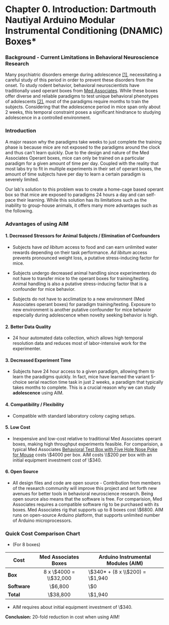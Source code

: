 # Chapter 0. Introduction: Dartmouth Nautiyal Arduino Modular Instrumental Conditioning (DNAMIC) Boxes*

### Background - Current Limitations in Behavioral Neuroscience Research
Many psychiatric disorders emerge during adolescence [[1]](https://www.ncbi.nlm.nih.gov/pubmed/28198416), necessitating a careful study of this period in order to prevent these disorders from the onset. To study rodent behavior, behavioral neuroscientists have traditionally used operant boxes from [Med Associates](https://www.med-associates.com/). While these boxes offer diverse and reliable paradigms to test unique behavioral phenotypes of adolescents [[2]](https://www.ncbi.nlm.nih.gov/pmc/articles/PMC5453624/), most of the paradigms require months to train the subjects. Considering that the adolescence period in mice span only about 2 weeks, this temporal constraint poses a significant hindrance to studying adolescence in a controlled environment.

### Introduction
A major reason why the paradigms take weeks to just complete the training phase is because mice are not exposed to the paradigms around the clock and thus can't learn quickly. Due to the design and nature of the Med Associates Operant boxes, mice can only be trained on a particular paradigm for a given amount of time per day. Coupled with the reality that most labs try to fit in multiple experiments in their set of operant boxes, the amount of time subjects have per day to learn a certain paradigm is severely limited.

Our lab's solution to this problem was to create a home-cage based operant box so that mice are exposed to paradigms 24 hours a day and can self-pace their learning. While this solution has its limitations such as the inability to group-house animals, it offers many more advantages such as the following.


### Advantages of using AIM  
#### 1. Decreased Stressors for Animal Subjects / Elimination of Confounders

- Subjects have *ad libitum* access to food and can earn unlimited water rewards depending on their task performance. *Ad libitum* access prevents pronounced weight loss, a putative stress-inducing factor for mice.


- Subjects undergo decreased animal handling since experimenters do not have to transfer mice to the operant boxes for training/testing. Animal handling is also a putative stress-inducing factor that is a confounder for mice behavior.


- Subjects do not have to acclimatize to a new environment (Med Associates operant boxes) for paradigm training/testing. Exposure to new environment is another putative confounder for mice behavior especially during adolescence when novelty seeking behavior is high.

#### 2. Better Data Quality

- 24 hour automated data collection, which allows high temporal resolution data and reduces most of labor-intensive work for the experimenter.

#### 3. Decreased Experiment Time

- Subjects have 24 hour access to a given paradigm, allowing them to learn the paradigms quickly. In fact, mice have learned the variant 5-choice serial reaction time task in just 2 weeks, a paradigm that typically takes months to complete. This is a crucial reason why we can study **adolescence** using AIM.


#### 4. Compatibility / Flexibility

- Compatible with standard laboratory colony caging setups.

#### 5. Low Cost

- Inexpensive and low-cost relative to traditional Med Associates operant boxes, making high throughput experiments feasible. For comparision, a typical Med Associates [Behavioral Test Box with Five Hole Nose Poke for Mouse](https://www.med-associates.com/product/five-hole-nose-poke-wall-chamber-package-for-mouse-2/) costs \\$4000 per box. AIM costs \\$200 per box with an initial equipment investment cost of \\$340.


#### 6. Open Source

- All design files and code are open source - Contribution from members of the research community will improve this project and set forth new avenues for better tools in behavioral neuroscience research. Being open source also means that the software is free. For comparision, Med Associates requires a compatible software rig to be purchased with its boxes. Med Associates rig that supports up to 8 boxes cost \\$6800. AIM runs on open-source Arduino platform, that supports unlimited number of Arduino microprocessors.

### Quick Cost Comparison Chart
- (For 8 boxes)

Cost| Med Associates Boxes | Arduino Instrumental Modules (AIM)
------|:-------:| -----
**Box** | 8 x \\$4000 = \\$32,000 | \\$340* + (8 x \\$200) = \\$1,940
**Software** | \\$6,800 | \\$0  
**Total** | \\$38,800 | \\$1,940



* AIM requires about initial equipment investment of \\$340.

**Conclusion:** 20-fold reduction in cost when using AIM!
